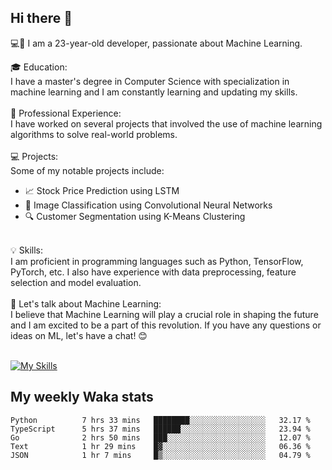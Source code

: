 ## Hi there 👋

💻🤖 I am a 23-year-old developer, passionate about Machine Learning.</br>

🎓 Education:</br>
I have a master's degree in Computer Science with specialization in machine learning and I am constantly learning and updating my skills.
</br></br>
💼 Professional Experience:</br>
I have worked on several projects that involved the use of machine learning algorithms to solve real-world problems.
</br></br>
💻 Projects:</br>
Some of my notable projects include:
</br>
- 📈 Stock Price Prediction using LSTM</br>
- 🤖 Image Classification using Convolutional Neural Networks</br>
- 🔍 Customer Segmentation using K-Means Clustering</br>
</br>
💡 Skills:</br>
I am proficient in programming languages such as Python, TensorFlow, PyTorch, etc. I also have experience with data preprocessing, feature selection and model evaluation.
</br></br>
💬 Let's talk about Machine Learning:</br>
I believe that Machine Learning will play a crucial role in shaping the future and I am excited to be a part of this revolution. If you have any questions or ideas on ML, let's have a chat! 😊
</br></br>

[![My Skills](https://skillicons.dev/icons?i=html,css,docker,express,figma,firebase,graphql,nodejs,react,ts,vue,py,pytorch)](https://skillicons.dev)

## My weekly Waka stats

<!--START_SECTION:waka-->

```text
Python          7 hrs 33 mins   ████████░░░░░░░░░░░░░░░░░   32.17 %
TypeScript      5 hrs 37 mins   ██████░░░░░░░░░░░░░░░░░░░   23.94 %
Go              2 hrs 50 mins   ███░░░░░░░░░░░░░░░░░░░░░░   12.07 %
Text            1 hr 29 mins    █▓░░░░░░░░░░░░░░░░░░░░░░░   06.36 %
JSON            1 hr 7 mins     █▒░░░░░░░░░░░░░░░░░░░░░░░   04.79 %
```

<!--END_SECTION:waka-->
